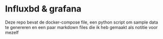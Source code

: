 # Influxbd & grafana
Deze repo bevat de docker-compose file, een python script om sample data te genereren en een paar markdown files die ik heb gemaakt als notitie voor mezelf